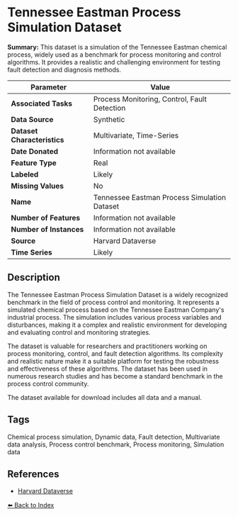 # Tennessee Eastman Process Simulation Dataset

**Summary:** This dataset is a simulation of the Tennessee Eastman chemical process, widely used as a benchmark for process monitoring and control algorithms. It provides a realistic and challenging environment for testing fault detection and diagnosis methods.

| Parameter | Value |
| --- | --- |
| **Associated Tasks** | Process Monitoring, Control, Fault Detection |
| **Data Source** | Synthetic |
| **Dataset Characteristics** | Multivariate, Time-Series |
| **Date Donated** | Information not available |
| **Feature Type** | Real |
| **Labeled** | Likely |
| **Missing Values** | No |
| **Name** | Tennessee Eastman Process Simulation Dataset |
| **Number of Features** | Information not available |
| **Number of Instances** | Information not available |
| **Source** | Harvard Dataverse |
| **Time Series** | Likely |

## Description

The Tennessee Eastman Process Simulation Dataset is a widely recognized benchmark in the field of process control and monitoring. It represents a simulated chemical process based on the Tennessee Eastman Company's industrial process. The simulation includes various process variables and disturbances, making it a complex and realistic environment for developing and evaluating control and monitoring strategies.

The dataset is valuable for researchers and practitioners working on process monitoring, control, and fault detection algorithms. Its complexity and realistic nature make it a suitable platform for testing the robustness and effectiveness of these algorithms. The dataset has been used in numerous research studies and has become a standard benchmark in the process control community.

The dataset available for download includes all data and a manual.

## Tags

Chemical process simulation, Dynamic data, Fault detection, Multivariate data analysis, Process control benchmark, Process monitoring, Simulation data

## References

- [Harvard Dataverse](https://dataverse.harvard.edu/dataset.xhtml?persistentId=doi:10.7910/DVN/6C3JR1)

[⬅️ Back to Index](../README.md)
